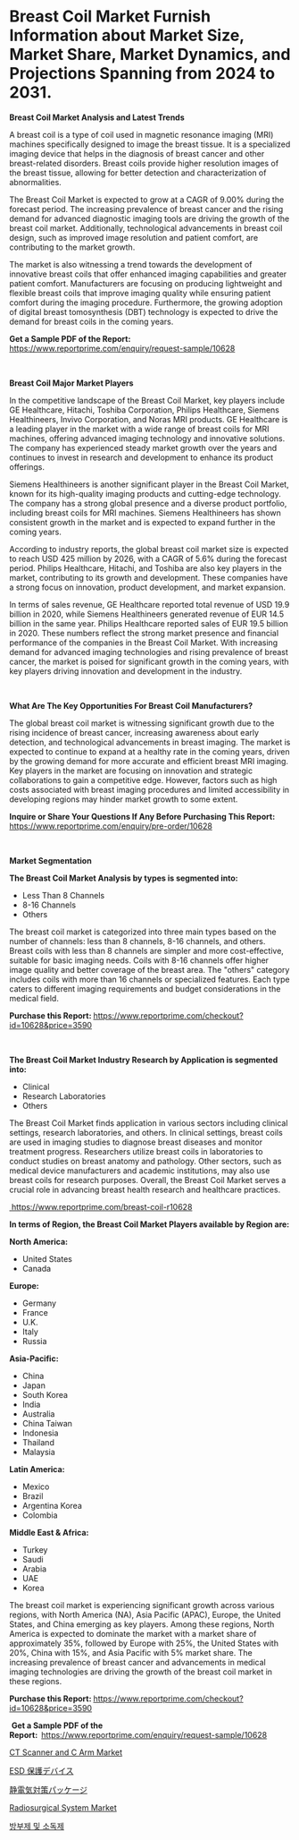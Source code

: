 <p><h1>Breast Coil Market Furnish Information about Market Size, Market Share, Market Dynamics, and Projections Spanning from 2024 to 2031.</h1></p><p><strong>Breast Coil Market Analysis and Latest Trends</strong></p>
<p><p>A breast coil is a type of coil used in magnetic resonance imaging (MRI) machines specifically designed to image the breast tissue. It is a specialized imaging device that helps in the diagnosis of breast cancer and other breast-related disorders. Breast coils provide higher resolution images of the breast tissue, allowing for better detection and characterization of abnormalities.</p><p>The Breast Coil Market is expected to grow at a CAGR of 9.00% during the forecast period. The increasing prevalence of breast cancer and the rising demand for advanced diagnostic imaging tools are driving the growth of the breast coil market. Additionally, technological advancements in breast coil design, such as improved image resolution and patient comfort, are contributing to the market growth.</p><p>The market is also witnessing a trend towards the development of innovative breast coils that offer enhanced imaging capabilities and greater patient comfort. Manufacturers are focusing on producing lightweight and flexible breast coils that improve imaging quality while ensuring patient comfort during the imaging procedure. Furthermore, the growing adoption of digital breast tomosynthesis (DBT) technology is expected to drive the demand for breast coils in the coming years.</p></p>
<p><strong>Get a Sample PDF of the Report:&nbsp;</strong> <a href="https://www.reportprime.com/enquiry/request-sample/10628">https://www.reportprime.com/enquiry/request-sample/10628</a></p>
<p>&nbsp;</p>
<p><strong>Breast Coil Major Market Players</strong></p>
<p><p>In the competitive landscape of the Breast Coil Market, key players include GE Healthcare, Hitachi, Toshiba Corporation, Philips Healthcare, Siemens Healthineers, Invivo Corporation, and Noras MRI products. GE Healthcare is a leading player in the market with a wide range of breast coils for MRI machines, offering advanced imaging technology and innovative solutions. The company has experienced steady market growth over the years and continues to invest in research and development to enhance its product offerings.</p><p>Siemens Healthineers is another significant player in the Breast Coil Market, known for its high-quality imaging products and cutting-edge technology. The company has a strong global presence and a diverse product portfolio, including breast coils for MRI machines. Siemens Healthineers has shown consistent growth in the market and is expected to expand further in the coming years.</p><p>According to industry reports, the global breast coil market size is expected to reach USD 425 million by 2026, with a CAGR of 5.6% during the forecast period. Philips Healthcare, Hitachi, and Toshiba are also key players in the market, contributing to its growth and development. These companies have a strong focus on innovation, product development, and market expansion.</p><p>In terms of sales revenue, GE Healthcare reported total revenue of USD 19.9 billion in 2020, while Siemens Healthineers generated revenue of EUR 14.5 billion in the same year. Philips Healthcare reported sales of EUR 19.5 billion in 2020. These numbers reflect the strong market presence and financial performance of the companies in the Breast Coil Market. With increasing demand for advanced imaging technologies and rising prevalence of breast cancer, the market is poised for significant growth in the coming years, with key players driving innovation and development in the industry.</p></p>
<p>&nbsp;</p>
<p><strong>What Are The Key Opportunities For Breast Coil Manufacturers?</strong></p>
<p><p>The global breast coil market is witnessing significant growth due to the rising incidence of breast cancer, increasing awareness about early detection, and technological advancements in breast imaging. The market is expected to continue to expand at a healthy rate in the coming years, driven by the growing demand for more accurate and efficient breast MRI imaging. Key players in the market are focusing on innovation and strategic collaborations to gain a competitive edge. However, factors such as high costs associated with breast imaging procedures and limited accessibility in developing regions may hinder market growth to some extent.</p></p>
<p><strong>Inquire or Share Your Questions If Any Before Purchasing This Report:</strong> <a href="https://www.reportprime.com/enquiry/pre-order/10628">https://www.reportprime.com/enquiry/pre-order/10628</a></p>
<p>&nbsp;</p>
<p><strong>Market Segmentation</strong></p>
<p><strong>The Breast Coil Market Analysis by types is segmented into:</strong></p>
<p><ul><li>Less Than 8 Channels</li><li>8-16 Channels</li><li>Others</li></ul></p>
<p><p>The breast coil market is categorized into three main types based on the number of channels: less than 8 channels, 8-16 channels, and others. Breast coils with less than 8 channels are simpler and more cost-effective, suitable for basic imaging needs. Coils with 8-16 channels offer higher image quality and better coverage of the breast area. The "others" category includes coils with more than 16 channels or specialized features. Each type caters to different imaging requirements and budget considerations in the medical field.</p></p>
<p><strong>Purchase this Report:&nbsp;</strong><a href="https://www.reportprime.com/checkout?id=10628&price=3590">https://www.reportprime.com/checkout?id=10628&price=3590</a></p>
<p>&nbsp;</p>
<p><strong>The Breast Coil Market Industry Research by Application is segmented into:</strong></p>
<p><ul><li>Clinical</li><li>Research Laboratories</li><li>Others</li></ul></p>
<p><p>The Breast Coil Market finds application in various sectors including clinical settings, research laboratories, and others. In clinical settings, breast coils are used in imaging studies to diagnose breast diseases and monitor treatment progress. Researchers utilize breast coils in laboratories to conduct studies on breast anatomy and pathology. Other sectors, such as medical device manufacturers and academic institutions, may also use breast coils for research purposes. Overall, the Breast Coil Market serves a crucial role in advancing breast health research and healthcare practices.</p></p>
<p><a href="https://www.reportprime.com/breast-coil-r10628">&nbsp;https://www.reportprime.com/breast-coil-r10628</a></p>
<p><strong>In terms of Region, the Breast Coil Market Players available by Region are:</strong></p>
<p>
    <p> <strong> North America: </strong>
        <ul>
            <li>United States</li>
            <li>Canada</li>
        </ul>
        </p> 
    <p> <strong> Europe: </strong>
        <ul>
            <li>Germany</li>
            <li>France</li>
            <li>U.K.</li>
            <li>Italy</li>
            <li>Russia</li>
        </ul>
        </p> 
    <p> <strong> Asia-Pacific: </strong>
        <ul>
            <li>China</li>
            <li>Japan</li>
            <li>South Korea</li>
            <li>India</li>
            <li>Australia</li>
            <li>China Taiwan</li>
            <li>Indonesia</li>
            <li>Thailand</li>
            <li>Malaysia</li>
        </ul>
        </p> 
    <p> <strong> Latin America: </strong>
        <ul>
            <li>Mexico</li>
            <li>Brazil</li>
            <li>Argentina Korea</li>
            <li>Colombia</li>
        </ul>
        </p> 
    <p> <strong> Middle East & Africa: </strong>
        <ul>
            <li>Turkey</li>
            <li>Saudi</li>
            <li>Arabia</li>
            <li>UAE</li>
            <li>Korea</li>
        </ul>
    </p>
    </p>
<p><p>The breast coil market is experiencing significant growth across various regions, with North America (NA), Asia Pacific (APAC), Europe, the United States, and China emerging as key players. Among these regions, North America is expected to dominate the market with a market share of approximately 35%, followed by Europe with 25%, the United States with 20%, China with 15%, and Asia Pacific with 5% market share. The increasing prevalence of breast cancer and advancements in medical imaging technologies are driving the growth of the breast coil market in these regions.</p></p>
<p><strong>Purchase this Report: </strong><a href="https://www.reportprime.com/checkout?id=10628&price=3590">https://www.reportprime.com/checkout?id=10628&price=3590</a></p>
<p>&nbsp;<strong>Get a Sample PDF of the Report:&nbsp;&nbsp;</strong><a href="https://www.reportprime.com/enquiry/request-sample/10628">https://www.reportprime.com/enquiry/request-sample/10628</a></p>
<p><strong></strong></p>
<p><p><a href="https://github.com/moyahfrancoestellec51j635wcx/Market-Research-Report-List-2/blob/main/ct-scanner-and-c-arm-market.md">CT Scanner and C Arm Market</a></p><p><a href="https://github.com/DudleyFerry/Market-Research-Report-List-1/blob/main/612606079674.md">ESD 保護デバイス</a></p><p><a href="https://github.com/DemarcusKuhlman/Market-Research-Report-List-1/blob/main/920508379673.md">静電気対策パッケージ</a></p><p><a href="https://github.com/JuliaFadel1922/Market-Research-Report-List-1/blob/main/radiosurgical-system-market.md">Radiosurgical System Market</a></p><p><a href="https://github.com/JohnQuil1917/Market-Research-Report-List-1/blob/main/706620674470.md">방부제 및 소독제</a></p></p>